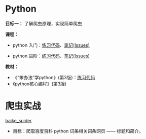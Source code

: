 # Python

**目标一：** 了解爬虫原理，实现简单爬虫

**课程：**
- python 入门：[练习代码](http://www.imooc.com/u/4228249/course/177/codes)、[笔记(Issues)](https://github.com/magicmai/Python/issues/1)
  
- python 进阶：[练习代码](http://www.imooc.com/u/4228249/course/317/codes)、[笔记(Issues)](https://github.com/magicmai/Python/issues/2)

**教材：**
- 《“笨办法”学python》(第3版)：[练习代码](https://github.com/magicmai/Python/tree/master/%E7%AC%A8%E5%8A%9E%E6%B3%95%E5%AD%A6python)
- 《python核心编程》(第3版)

# 爬虫实战
[baike_spider](https://github.com/magicmai/Python/tree/master/baike_spider)

- 目标：爬取百度百科 python 词条相关词条网页 —— 标题和简介。
